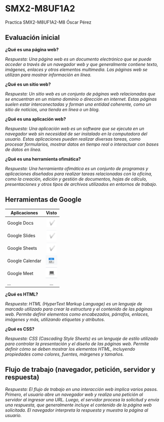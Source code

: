 # SMX2-M8UF1A2
Practica SMX2-M8UF1A2-M8 Óscar Pérez
## Evaluación inicial

**¿Qué es una página web?**

*Respuesta: Una página web es un documento electrónico que se puede acceder a través de un navegador web y que generalmente contiene texto, imágenes, enlaces y otros elementos multimedia. Las páginas web se utilizan para mostrar información en línea.*

**¿Qué es un sitio web?**

*Respuesta: Un sitio web es un conjunto de páginas web relacionadas que se encuentran en un mismo dominio o dirección en internet. Estas páginas suelen estar interconectadas y forman una entidad coherente, como un sitio de noticias, una tienda en línea o un blog.*

**¿Qué es una aplicación web?**

*Respuesta: Una aplicación web es un software que se ejecuta en un navegador web sin necesidad de ser instalado en la computadora del usuario. Estas aplicaciones pueden realizar diversas tareas, como procesar formularios, mostrar datos en tiempo real o interactuar con bases de datos en línea.*

**¿Qué es una herramienta ofimática?**

*Respuesta: Una herramienta ofimática es un conjunto de programas y aplicaciones diseñados para realizar tareas relacionadas con la oficina, como la creación, edición y gestión de documentos, hojas de cálculo, presentaciones y otros tipos de archivos utilizados en entornos de trabajo.*

## Herramientas de Google

|Aplicaciones |Visto | 
|----------|:----------:|
|Google Docs|![tick](https://github.com/oscarpz1125/SMX2-M8UF1A2/blob/main/Captura%20de%20pantalla%202023-09-29%20160034.png "tick")|
|Google Slides|![tick](https://github.com/oscarpz1125/SMX2-M8UF1A2/blob/main/Captura%20de%20pantalla%202023-09-29%20160034.png "tick")|
|Google Sheets|![tick](https://github.com/oscarpz1125/SMX2-M8UF1A2/blob/main/Captura%20de%20pantalla%202023-09-29%20160034.png "tick")|
|Google Calendar|![calendar](https://github.com/oscarpz1125/SMX2-M8UF1A2/blob/main/Captura%20de%20pantalla%202023-09-29%20160055.png "calendar")||
|Google Meet|![meet](https://github.com/oscarpz1125/SMX2-M8UF1A2/blob/main/Captura%20de%20pantalla%202023-09-29%20160105.png "meet")|
|...|...|

**¿Qué es HTML?**

*Respuesta: HTML (HyperText Markup Language) es un lenguaje de marcado utilizado para crear la estructura y el contenido de las páginas web. Permite definir elementos como encabezados, párrafos, enlaces, imágenes y más, utilizando etiquetas y atributos.*

**¿Qué es CSS?**

*Respuesta: CSS (Cascading Style Sheets) es un lenguaje de estilo utilizado para controlar la presentación y el diseño de las páginas web. Permite definir cómo se deben mostrar los elementos HTML, incluyendo propiedades como colores, fuentes, márgenes y tamaños.*

## Flujo de trabajo (navegador, petición, servidor y respuesta)

*Respuesta: El flujo de trabajo en una interacción web implica varios pasos. Primero, el usuario abre un navegador web y realiza una petición al servidor al ingresar una URL. Luego, el servidor procesa la solicitud y envía una respuesta, que generalmente incluye el contenido de la página web solicitada. El navegador interpreta la respuesta y muestra la página al usuario.*
